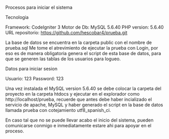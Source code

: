 Procesos para iniciar el sistema


Tecnologia

Framework: CodeIgniter 3
Motor de Db: MySQL 5.6.40
PHP version: 5.6.40
URL repositorio: https://github.com/hescobar4/prueba.git

La base de datos se encuentra en la carpeta public con el nombre de prueba.sql
Me tome el atrevimiento de ejecutar la prueba con Login, por eso es de manera obligatoria genera el script de esta base de datos, para que se generen las tablas de los usuarios para logueo.

Datos para iniciar sesion

Usuario: 123
Password: 123


Una vez instalada el MySQL version 5.6.40 se debe colocar la carpeta del proyecto en la carpeta htdocs y ejecutar en el explorador como http://localhost/prueba, recuerde que antes debe haber incializado el servicio de apache, MySQL y haber generado el script en la base de datos llamada prueba con cotejamiento utf8_spanish_ci.

En caso tal que no se puede llevar acabo el inicio del sistema, pueden comunicarse conmigo e inmediatamente estare ahi para apoyar en el proceso.







